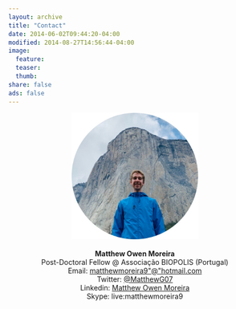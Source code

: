 ```yaml
---
layout: archive
title: "Contact"
date: 2014-06-02T09:44:20-04:00
modified: 2014-08-27T14:56:44-04:00
image:
  feature:
  teaser:
  thumb:
share: false
ads: false
---
```


<p align="center">
  <img src="images/me_circular.jpg" width="50%" height="50%">  <br><br>
  <b>Matthew Owen Moreira</b><br>
  Post-Doctoral Fellow @ Associação BIOPOLIS (Portugal)<br> 
  Email: <a href="mailto:matthewmoreira9@hotmail.com">matthewmoreira9"@"hotmail.com</a><br>  
  Twitter: <a href="https://twitter.com/MatthewG07">@MatthewG07</a><br/>
  Linkedin: <a href="https://www.linkedin.com/in/MatthewOM93/">Matthew Owen Moreira</a><br/>
  Skype: live:matthewmoreira9<br/>
</p>
